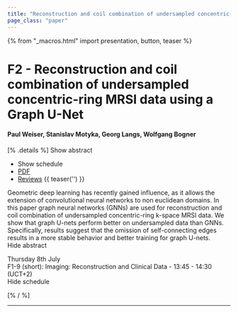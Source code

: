 ```yaml
---
title: "Reconstruction and coil combination of undersampled concentric-ring MRSI data using a Graph U-Net"
page_class: "paper"
---
```


{% from "_macros.html" import presentation, button, teaser %}

# F2 - Reconstruction and coil combination of undersampled concentric-ring MRSI data using a Graph U-Net

#### Paul Weiser, Stanislav Motyka, Georg Langs, Wolfgang Bogner

[% .details %]
<a class="toggle_visibility" data-selector=".abstract" data-level="3">Show abstract</a>
- <a class="toggle_visibility" data-selector=".schedule" data-level="3">Show schedule</a>
- <a href="https://openreview.net/pdf?id=vNPQTZfPjFO">PDF</a>
- <a href="https://openreview.net/forum?id=vNPQTZfPjFO">Reviews</a>
{{ teaser('') }}

<p>
    <span class="abstract">
        Geometric deep learning has recently gained influence, as it allows the extension of convolutional neural networks to non euclidean domains. In this paper graph neural networks (GNNs) are used for reconstruction and coil combination of undersampled concentric-ring k-space MRSI data. We show that graph U-nets perform better on undersampled data than GNNs. Specifically, results suggest that the omission of self-connecting edges results in a more stable behavior and better training for graph U-nets.
        <br>
        <span class="actions"><a class="toggle_visibility" data-level="2">Hide abstract</a></span>
    </span>
</p>

<p>
    <span class="schedule">
         Thursday 8th July<br>F1-9 (short): Imaging: Reconstruction and Clinical Data - 13:45 - 14:30 (UCT+2)
        <br>
        <span class="actions"><a class="toggle_visibility" data-level="2">Hide schedule</a></span>
    </span>
</p>

[% / %]


---

